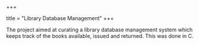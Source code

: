 +++

title = "Library Database Management"
+++

The project aimed at curating a library database management system which keeps track of the books available, issued and returned. This was done in C.
